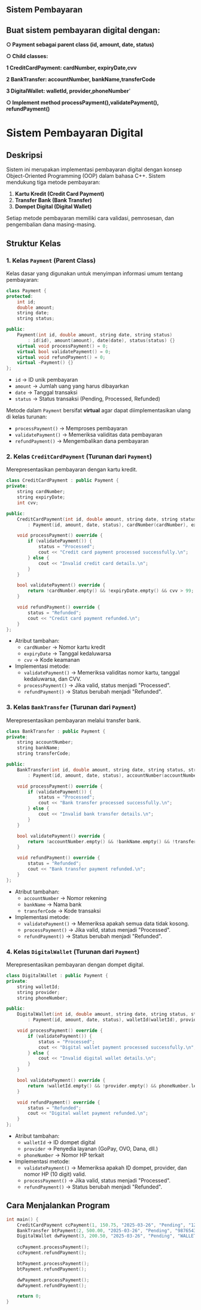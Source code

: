 ## Sistem Pembayaran
## Buat sistem pembayaran digital dengan:

**○ Payment sebagai parent class (id, amount, date, status)**

**○ Child classes:**

  **1 CreditCardPayment: cardNumber, expiryDate,cvv**

  **2 BankTransfer: accountNumber, bankName,transferCode**

  **3 DigitalWallet: walletId, provider,phoneNumber**'

**○ Implement method processPayment(),validatePayment(), refundPayment()**




# Sistem Pembayaran Digital

## Deskripsi
Sistem ini merupakan implementasi pembayaran digital dengan konsep Object-Oriented Programming (OOP) dalam bahasa C++. Sistem mendukung tiga metode pembayaran:
1. **Kartu Kredit (Credit Card Payment)**
2. **Transfer Bank (Bank Transfer)**
3. **Dompet Digital (Digital Wallet)**

Setiap metode pembayaran memiliki cara validasi, pemrosesan, dan pengembalian dana masing-masing.

## Struktur Kelas
### **1. Kelas `Payment` (Parent Class)**
Kelas dasar yang digunakan untuk menyimpan informasi umum tentang pembayaran:
```cpp
class Payment {
protected:
    int id;
    double amount;
    string date;
    string status;

public:
    Payment(int id, double amount, string date, string status)
        : id(id), amount(amount), date(date), status(status) {}
    virtual void processPayment() = 0;
    virtual bool validatePayment() = 0;
    virtual void refundPayment() = 0;
    virtual ~Payment() {}
};
```
- `id` → ID unik pembayaran
- `amount` → Jumlah uang yang harus dibayarkan
- `date` → Tanggal transaksi
- `status` → Status transaksi (Pending, Processed, Refunded)

Metode dalam `Payment` bersifat **virtual** agar dapat diimplementasikan ulang di kelas turunan:
- `processPayment()` → Memproses pembayaran
- `validatePayment()` → Memeriksa validitas data pembayaran
- `refundPayment()` → Mengembalikan dana pembayaran

### **2. Kelas `CreditCardPayment` (Turunan dari `Payment`)**
Merepresentasikan pembayaran dengan kartu kredit.
```cpp
class CreditCardPayment : public Payment {
private:
    string cardNumber;
    string expiryDate;
    int cvv;

public:
    CreditCardPayment(int id, double amount, string date, string status, string cardNumber, string expiryDate, int cvv)
        : Payment(id, amount, date, status), cardNumber(cardNumber), expiryDate(expiryDate), cvv(cvv) {}

    void processPayment() override {
        if (validatePayment()) {
            status = "Processed";
            cout << "Credit card payment processed successfully.\n";
        } else {
            cout << "Invalid credit card details.\n";
        }
    }

    bool validatePayment() override {
        return !cardNumber.empty() && !expiryDate.empty() && cvv > 99;
    }

    void refundPayment() override {
        status = "Refunded";
        cout << "Credit card payment refunded.\n";
    }
};
```
- Atribut tambahan:
  - `cardNumber` → Nomor kartu kredit
  - `expiryDate` → Tanggal kedaluwarsa
  - `cvv` → Kode keamanan
- Implementasi metode:
  - `validatePayment()` → Memeriksa validitas nomor kartu, tanggal kedaluwarsa, dan CVV.
  - `processPayment()` → Jika valid, status menjadi "Processed".
  - `refundPayment()` → Status berubah menjadi "Refunded".

### **3. Kelas `BankTransfer` (Turunan dari `Payment`)**
Merepresentasikan pembayaran melalui transfer bank.
```cpp
class BankTransfer : public Payment {
private:
    string accountNumber;
    string bankName;
    string transferCode;

public:
    BankTransfer(int id, double amount, string date, string status, string accountNumber, string bankName, string transferCode)
        : Payment(id, amount, date, status), accountNumber(accountNumber), bankName(bankName), transferCode(transferCode) {}

    void processPayment() override {
        if (validatePayment()) {
            status = "Processed";
            cout << "Bank transfer processed successfully.\n";
        } else {
            cout << "Invalid bank transfer details.\n";
        }
    }

    bool validatePayment() override {
        return !accountNumber.empty() && !bankName.empty() && !transferCode.empty();
    }

    void refundPayment() override {
        status = "Refunded";
        cout << "Bank transfer payment refunded.\n";
    }
};
```
- Atribut tambahan:
  - `accountNumber` → Nomor rekening
  - `bankName` → Nama bank
  - `transferCode` → Kode transaksi
- Implementasi metode:
  - `validatePayment()` → Memeriksa apakah semua data tidak kosong.
  - `processPayment()` → Jika valid, status menjadi "Processed".
  - `refundPayment()` → Status berubah menjadi "Refunded".

### **4. Kelas `DigitalWallet` (Turunan dari `Payment`)**
Merepresentasikan pembayaran dengan dompet digital.
```cpp
class DigitalWallet : public Payment {
private:
    string walletId;
    string provider;
    string phoneNumber;

public:
    DigitalWallet(int id, double amount, string date, string status, string walletId, string provider, string phoneNumber)
        : Payment(id, amount, date, status), walletId(walletId), provider(provider), phoneNumber(phoneNumber) {}

    void processPayment() override {
        if (validatePayment()) {
            status = "Processed";
            cout << "Digital wallet payment processed successfully.\n";
        } else {
            cout << "Invalid digital wallet details.\n";
        }
    }

    bool validatePayment() override {
        return !walletId.empty() && !provider.empty() && phoneNumber.length() == 10;
    }

    void refundPayment() override {
        status = "Refunded";
        cout << "Digital wallet payment refunded.\n";
    }
};
```
- Atribut tambahan:
  - `walletId` → ID dompet digital
  - `provider` → Penyedia layanan (GoPay, OVO, Dana, dll.)
  - `phoneNumber` → Nomor HP terkait
- Implementasi metode:
  - `validatePayment()` → Memeriksa apakah ID dompet, provider, dan nomor HP (10 digit) valid.
  - `processPayment()` → Jika valid, status menjadi "Processed".
  - `refundPayment()` → Status berubah menjadi "Refunded".

## Cara Menjalankan Program
```cpp
int main() {
    CreditCardPayment ccPayment(1, 150.75, "2025-03-26", "Pending", "1234567812345678", "12/26", 123);
    BankTransfer btPayment(2, 500.00, "2025-03-26", "Pending", "987654321", "Bank XYZ", "TRX123");
    DigitalWallet dwPayment(3, 200.50, "2025-03-26", "Pending", "WALLET123", "PayFast", "0812345678");
    
    ccPayment.processPayment();
    ccPayment.refundPayment();

    btPayment.processPayment();
    btPayment.refundPayment();

    dwPayment.processPayment();
    dwPayment.refundPayment();

    return 0;
}
```



